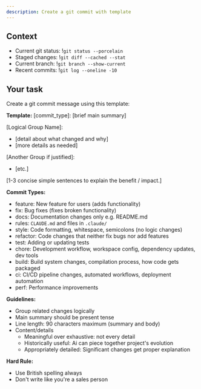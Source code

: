 ```yaml
---
description: Create a git commit with template
---
```


## Context

- Current git status: !`git status --porcelain`
- Staged changes: !`git diff --cached --stat`
- Current branch: !`git branch --show-current`
- Recent commits: !`git log --oneline -10`

## Your task

Create a git commit message using this template:

**Template:**
[commit_type]: [brief main summary]

[Logical Group Name]:
- [detail about what changed and why]
- [more details as needed]

[Another Group if justified]:
- [etc.]

[1-3 concise simple sentences to explain the benefit / impact.]

**Commit Types:**
- feature: New feature for users (adds functionality)
- fix: Bug fixes (fixes broken functionality)
- docs: Documentation changes only e.g. README.md
- rules: `CLAUDE.md` and files in `.claude/`
- style: Code formatting, whitespace, semicolons (no logic changes)
- refactor: Code changes that neither fix bugs nor add features
- test: Adding or updating tests
- chore: Development workflow, workspace config, dependency updates, dev tools
- build: Build system changes, compilation process, how code gets packaged
- ci: CI/CD pipeline changes, automated workflows, deployment automation
- perf: Performance improvements

**Guidelines:**
- Group related changes logically
- Main summary should be present tense
- Line length: 90 characters maximum (summary and body)
- Content/details
   - Meaningful over exhaustive: not every detail
   - Historically useful: Ai can piece together project's evolution
   - Appropriately detailed: Significant changes get proper explanation

**Hard Rule:**
- Use British spelling always
- Don't write like you're a sales person